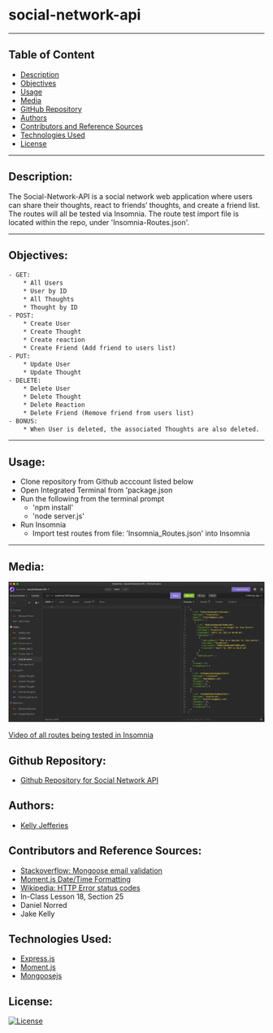 # social-network-api
----

## Table of Content

- [Description](#description)
- [Objectives](#objectives)
- [Usage](#usage)
- [Media](#media)
- [GitHub Repository](#github-repository)
- [Authors](#authors)  
- [Contributors and Reference Sources](#contributors-and-reference-sources)
- [Technologies Used](#technologies-used) 
- [License](#license)

-------
## Description:  

The Social-Network-API is a social network web application where users can share their thoughts, react to friends’ thoughts, and create a friend list.  The routes will all be tested via Insomnia.  The route test import file is located within the repo, under 'Insomnia-Routes.json'.

------
## Objectives:
```
- GET: 
    * All Users
    * User by ID
    * All Thoughts
    * Thought by ID
- POST:
    * Create User
    * Create Thought
    * Create reaction
    * Create Friend (Add friend to users list)
- PUT:
    * Update User
    * Update Thought
- DELETE:
    * Delete User
    * Delete Thought
    * Delete Reaction
    * Delete Friend (Remove friend from users list)
- BONUS:
    * When User is deleted, the associated Thoughts are also deleted.
```

------
## Usage:

* Clone repository from Github acccount listed below
* Open Integrated Terminal from 'package.json
* Run the following from the terminal prompt
    - 'npm install'
    - 'node server.js'
* Run Insomnia 
    - Import test routes from file: 'Insomnia_Routes.json' into Insomnia

------
## Media:

![Social Network: Insomnia Testing Routes](./Assets/images/social-network.jpg)

[Video of all routes being tested in Insomnia](https://drive.google.com/file/d/1u10o8Mgsn-1FTEjgULUJqgj5CXI5wqv6/view?usp=sharing)

## Github Repository:

- [Github Repository for Social Network API](https://github.com/ksjefferies/social-network-api)

## Authors:

- [Kelly Jefferies](https://github.com/ksjefferies)

## Contributors and Reference Sources:

- [Stackoverflow: Mongoose email validation](https://stackoverflow.com/questions/18022365/mongoose-validate-email-syntax)
- [Moment.js Date/Time Formatting](https://momentjscom.readthedocs.io/en/latest/moment/04-displaying/01-format/)
- [Wikipedia: HTTP Error status codes](https://en.wikipedia.org/wiki/List_of_HTTP_status_codes)
- In-Class Lesson 18, Section 25
- Daniel Norred
- Jake Kelly

## Technologies Used:

- [Express.js](https://expressjs.com/)
- [Moment.js](https://momentjs.com/)
- [Mongoosejs](https://mongoosejs.com/docs/)

## License:

[![License](https://img.shields.io/badge/License-MIT%20License-Green)](http://choosealicense.com/licenses/mit/)